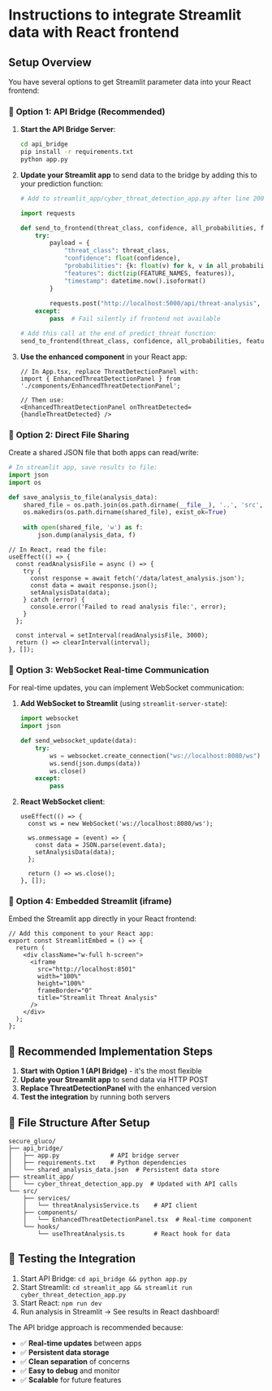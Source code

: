 # Instructions to integrate Streamlit data with React frontend

## Setup Overview

You have several options to get Streamlit parameter data into your React frontend:

### 🎯 **Option 1: API Bridge (Recommended)**

1. **Start the API Bridge Server**:
   ```bash
   cd api_bridge
   pip install -r requirements.txt
   python app.py
   ```

2. **Update your Streamlit app** to send data to the bridge by adding this to your prediction function:

   ```python
   # Add to streamlit_app/cyber_threat_detection_app.py after line 200 (in predict_threat function)
   
   import requests
   
   def send_to_frontend(threat_class, confidence, all_probabilities, features):
       try:
           payload = {
               "threat_class": threat_class,
               "confidence": float(confidence),
               "probabilities": {k: float(v) for k, v in all_probabilities.items()},
               "features": dict(zip(FEATURE_NAMES, features)),
               "timestamp": datetime.now().isoformat()
           }
           
           requests.post("http://localhost:5000/api/threat-analysis", json=payload, timeout=2)
       except:
           pass  # Fail silently if frontend not available
   
   # Add this call at the end of predict_threat function:
   send_to_frontend(threat_class, confidence, all_probabilities, features)
   ```

3. **Use the enhanced component** in your React app:
   ```tsx
   // In App.tsx, replace ThreatDetectionPanel with:
   import { EnhancedThreatDetectionPanel } from './components/EnhancedThreatDetectionPanel';
   
   // Then use:
   <EnhancedThreatDetectionPanel onThreatDetected={handleThreatDetected} />
   ```

### 🎯 **Option 2: Direct File Sharing**

Create a shared JSON file that both apps can read/write:

```python
# In streamlit app, save results to file:
import json
import os

def save_analysis_to_file(analysis_data):
    shared_file = os.path.join(os.path.dirname(__file__), '..', 'src', 'data', 'latest_analysis.json')
    os.makedirs(os.path.dirname(shared_file), exist_ok=True)
    
    with open(shared_file, 'w') as f:
        json.dump(analysis_data, f)
```

```tsx
// In React, read the file:
useEffect(() => {
  const readAnalysisFile = async () => {
    try {
      const response = await fetch('/data/latest_analysis.json');
      const data = await response.json();
      setAnalysisData(data);
    } catch (error) {
      console.error('Failed to read analysis file:', error);
    }
  };
  
  const interval = setInterval(readAnalysisFile, 3000);
  return () => clearInterval(interval);
}, []);
```

### 🎯 **Option 3: WebSocket Real-time Communication**

For real-time updates, you can implement WebSocket communication:

1. **Add WebSocket to Streamlit** (using `streamlit-server-state`):
   ```python
   import websocket
   import json
   
   def send_websocket_update(data):
       try:
           ws = websocket.create_connection("ws://localhost:8080/ws")
           ws.send(json.dumps(data))
           ws.close()
       except:
           pass
   ```

2. **React WebSocket client**:
   ```tsx
   useEffect(() => {
     const ws = new WebSocket('ws://localhost:8080/ws');
     
     ws.onmessage = (event) => {
       const data = JSON.parse(event.data);
       setAnalysisData(data);
     };
     
     return () => ws.close();
   }, []);
   ```

### 🎯 **Option 4: Embedded Streamlit (iframe)**

Embed the Streamlit app directly in your React frontend:

```tsx
// Add this component to your React app:
export const StreamlitEmbed = () => {
  return (
    <div className="w-full h-screen">
      <iframe
        src="http://localhost:8501"
        width="100%"
        height="100%"
        frameBorder="0"
        title="Streamlit Threat Analysis"
      />
    </div>
  );
};
```

## 🚀 **Recommended Implementation Steps**

1. **Start with Option 1 (API Bridge)** - it's the most flexible
2. **Update your Streamlit app** to send data via HTTP POST
3. **Replace ThreatDetectionPanel** with the enhanced version
4. **Test the integration** by running both servers

## 📂 **File Structure After Setup**

```
secure_gluco/
├── api_bridge/
│   ├── app.py              # API bridge server
│   ├── requirements.txt    # Python dependencies
│   └── shared_analysis_data.json  # Persistent data store
├── streamlit_app/
│   └── cyber_threat_detection_app.py  # Updated with API calls
└── src/
    ├── services/
    │   └── threatAnalysisService.ts    # API client
    ├── components/
    │   └── EnhancedThreatDetectionPanel.tsx  # Real-time component
    └── hooks/
        └── useThreatAnalysis.ts        # React hook for data
```

## 🔧 **Testing the Integration**

1. Start API Bridge: `cd api_bridge && python app.py`
2. Start Streamlit: `cd streamlit_app && streamlit run cyber_threat_detection_app.py`
3. Start React: `npm run dev`
4. Run analysis in Streamlit → See results in React dashboard!

The API bridge approach is recommended because:
- ✅ **Real-time updates** between apps
- ✅ **Persistent data storage** 
- ✅ **Clean separation** of concerns
- ✅ **Easy to debug** and monitor
- ✅ **Scalable** for future features